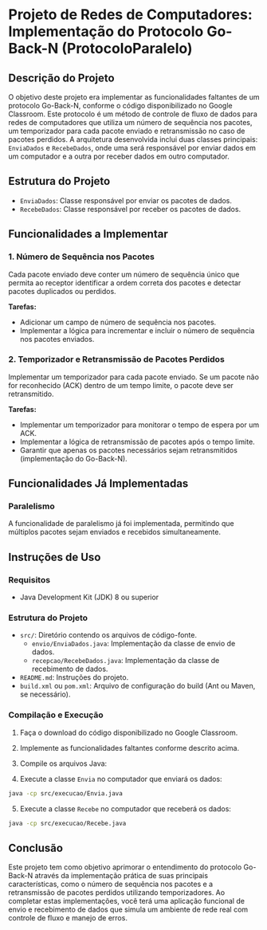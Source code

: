 # Projeto de Redes de Computadores: Implementação do Protocolo Go-Back-N (ProtocoloParalelo)

## Descrição do Projeto

O objetivo deste projeto era implementar as funcionalidades faltantes de um protocolo Go-Back-N, conforme o código disponibilizado no Google Classroom. Este protocolo é um método de controle de fluxo de dados para redes de computadores que utiliza um número de sequência nos pacotes, um temporizador para cada pacote enviado e retransmissão no caso de pacotes perdidos. A arquitetura desenvolvida inclui duas classes principais: `EnviaDados` e `RecebeDados`, onde uma será responsável por enviar dados em um computador e a outra por receber dados em outro computador.

## Estrutura do Projeto

- `EnviaDados`: Classe responsável por enviar os pacotes de dados.
- `RecebeDados`: Classe responsável por receber os pacotes de dados.

## Funcionalidades a Implementar

### 1. Número de Sequência nos Pacotes
Cada pacote enviado deve conter um número de sequência único que permita ao receptor identificar a ordem correta dos pacotes e detectar pacotes duplicados ou perdidos.

**Tarefas:**
- Adicionar um campo de número de sequência nos pacotes.
- Implementar a lógica para incrementar e incluir o número de sequência nos pacotes enviados.

### 2. Temporizador e Retransmissão de Pacotes Perdidos
Implementar um temporizador para cada pacote enviado. Se um pacote não for reconhecido (ACK) dentro de um tempo limite, o pacote deve ser retransmitido.

**Tarefas:**
- Implementar um temporizador para monitorar o tempo de espera por um ACK.
- Implementar a lógica de retransmissão de pacotes após o tempo limite.
- Garantir que apenas os pacotes necessários sejam retransmitidos (implementação do Go-Back-N).

## Funcionalidades Já Implementadas

### Paralelismo
A funcionalidade de paralelismo já foi implementada, permitindo que múltiplos pacotes sejam enviados e recebidos simultaneamente.

## Instruções de Uso

### Requisitos

- Java Development Kit (JDK) 8 ou superior

### Estrutura do Projeto

- `src/`: Diretório contendo os arquivos de código-fonte.
  - `envio/EnviaDados.java`: Implementação da classe de envio de dados.
  - `recepcao/RecebeDados.java`: Implementação da classe de recebimento de dados.
- `README.md`: Instruções do projeto.
- `build.xml` ou `pom.xml`: Arquivo de configuração do build (Ant ou Maven, se necessário).

### Compilação e Execução

1. Faça o download do código disponibilizado no Google Classroom.
2. Implemente as funcionalidades faltantes conforme descrito acima.
3. Compile os arquivos Java:

4. Execute a classe `Envia` no computador que enviará os dados:

```bash
java -cp src/execucao/Envia.java
```

5. Execute a classe `Recebe` no computador que receberá os dados:

```bash
java -cp src/execucao/Recebe.java
```

## Conclusão

Este projeto tem como objetivo aprimorar o entendimento do protocolo Go-Back-N através da implementação prática de suas principais características, como o número de sequência nos pacotes e a retransmissão de pacotes perdidos utilizando temporizadores. Ao completar estas implementações, você terá uma aplicação funcional de envio e recebimento de dados que simula um ambiente de rede real com controle de fluxo e manejo de erros.
